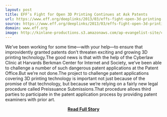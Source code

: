 ```yaml
---
layout: post
title: EFF’s Fight for Open 3D Printing Continues at Ask Patents 
url: https://www.eff.org/deeplinks/2013/03/effs-fight-open-3d-printing-continues-askpatentscom
source: https://www.eff.org/deeplinks/2013/03/effs-fight-open-3d-printing-continues-askpatentscom
domain: www.eff.org
image: http://kinlane-productions.s3.amazonaws.com/ap-evangelist-site/curated/screenshots/6986_www_eff_org.png
---
```


<p>We’ve been working for some time—with your help—to ensure that improvidently granted patents don’t threaten exciting and growing 3D printing technology.The good news is that with the help of the Cyberlaw Clinic at Harvards Berkman Center for Internet and Society, we’ve been able to challenge a number of such dangerous patent applications at the Patent Office.But we’re not done.The project to challenge patent applications covering 3D printing technology is important not just because of the promise of that technology, but because we’re relying on a fairly new legal procedure called Preissuance Submissions.That procedure allows third parties to participate in the patent application process by providing patent examiners with prior art.</p>
<center><p><a href="https://www.eff.org/deeplinks/2013/03/effs-fight-open-3d-printing-continues-askpatentscom" style='padding:25px; font-sze:18px; font-weight: bold;'>Read Full Story</a></p></center>
